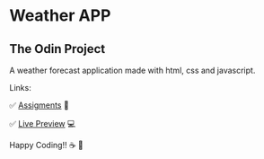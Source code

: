 # Weather APP

## The Odin Project

A weather forecast application made with html, css and javascript.

Links:

:white_check_mark: [Assigments](https://www.theodinproject.com/lessons/node-path-javascript-weather-app#assignment) :blue_book:

:white_check_mark: [Live Preview](https://carlosfrontend.github.io/weather-app/) :computer:

Happy Coding!! :coffee: :rocket:
